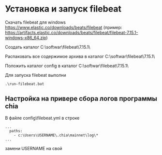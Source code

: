 # Установка и запуск filebeat

Скачать filebeat для windows https://www.elastic.co/downloads/beats/filebeat (пример: https://artifacts.elastic.co/downloads/beats/filebeat/filebeat-7.15.1-windows-x86_64.zip)

Создать каталог C:\softwar\filebeat\7.15.1\

Распаковать все содержимое архива в каталог C:\softwar\filebeat\7.15.1\

Положить каталог config в каталог C:\softwar\filebeat\7.15.1\

Для запуска filebeat выполни

    .\run-filebeat.bat

## Настройка на привере сбора логов программы chia

В файле config\filebeat.yml в строке

```
...
  paths:
    - c:\Users\USERNAME\.chia\mainnet\log\*
...
```

замени USERNAME на свой